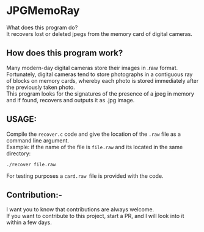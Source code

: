 # JPGMemoRay <br>
What does this program do?  
It recovers lost or deleted jpegs from the memory card of digital cameras.
<br>

## How does this program work?
Many modern-day digital cameras store their images in .raw format. Fortunately, digital cameras tend to store photographs in a contiguous ray of blocks on memory cards, whereby each photo is stored immediately after the previously taken photo.<br>
This program looks for the signatures of the presence of a jpeg in memory and if found, recovers and outputs it as .jpg image. 

## USAGE:<br>
Compile the `recover.c` code and give the location of the `.raw` file as a command line argument.<br>
Example: if the name of the file is `file.raw` and its located in the same directory:<br>
```
./recover file.raw
```
For testing purposes a `card.raw `file is provided with the code.

## Contribution:-<br>
I want you to know that contributions are always welcome.<br>
If you want to contribute to this project, start a PR, and I will look into it within a few days.
